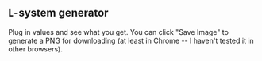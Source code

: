 ## L-system generator

Plug in values and see what you get. You can click "Save Image" to generate a PNG for downloading (at least in Chrome -- I haven't tested it in other browsers).
